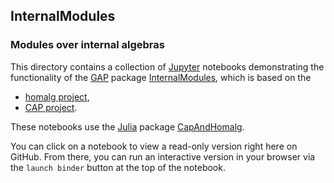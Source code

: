 ## InternalModules

### Modules over internal algebras

This directory contains a collection of
[Jupyter](https://jupyter.org/) notebooks demonstrating the
functionality of the [GAP](https://www.gap-system.org/) package
[InternalModules](https://homalg-project.github.io/pkg/InternalModules),
which is based on the

* [homalg project](https://homalg-project.github.io/prj/homalg_project),
* [CAP project](https://homalg-project.github.io/prj/CAP_project).

These notebooks use the [Julia](https://julialang.org/) package
[CapAndHomalg](https://github.com/homalg-project/CapAndHomalg.jl).

You can click on a notebook to view a read-only version right here on GitHub.
From there, you can run an interactive version in your browser via the `launch binder` button at the top of the notebook.
